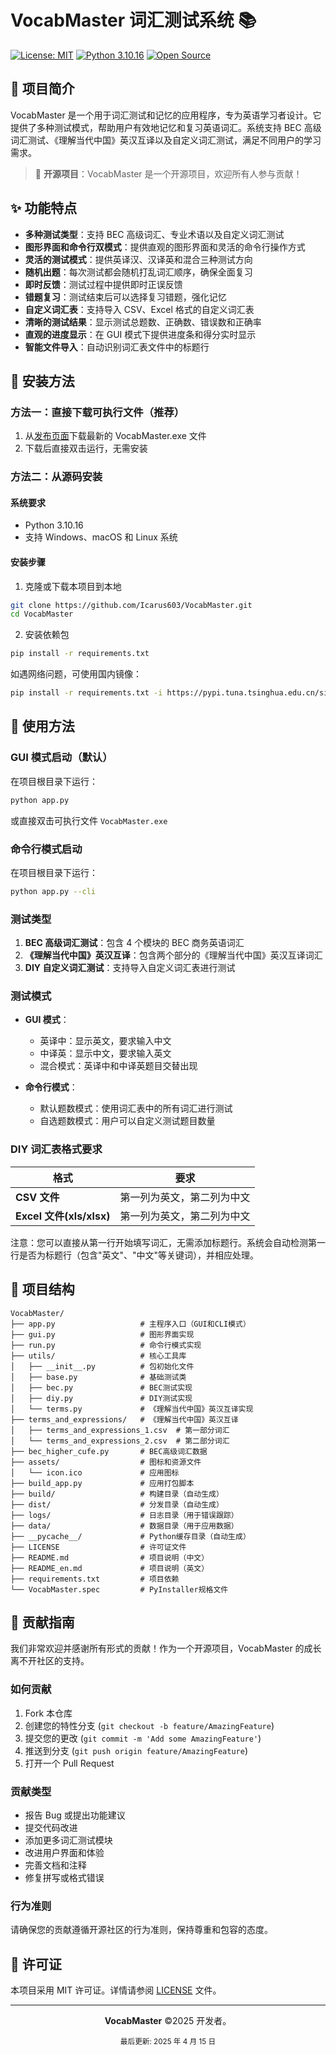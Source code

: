 # VocabMaster 词汇测试系统 📚

[![License: MIT](https://img.shields.io/badge/License-MIT-yellow.svg)](https://opensource.org/licenses/MIT)
[![Python 3.10.16](https://img.shields.io/badge/Python-3.10.16-blue.svg)](https://www.python.org/downloads/)
[![Open Source](https://img.shields.io/badge/Open%20Source-%E2%9D%A4-brightgreen.svg)](https://github.com/)

## 📖 项目简介

VocabMaster 是一个用于词汇测试和记忆的应用程序，专为英语学习者设计。它提供了多种测试模式，帮助用户有效地记忆和复习英语词汇。系统支持 BEC 高级词汇测试、《理解当代中国》英汉互译以及自定义词汇测试，满足不同用户的学习需求。

> 🌟 **开源项目**：VocabMaster 是一个开源项目，欢迎所有人参与贡献！

## ✨ 功能特点

- **多种测试类型**：支持 BEC 高级词汇、专业术语以及自定义词汇测试
- **图形界面和命令行双模式**：提供直观的图形界面和灵活的命令行操作方式
- **灵活的测试模式**：提供英译汉、汉译英和混合三种测试方向
- **随机出题**：每次测试都会随机打乱词汇顺序，确保全面复习
- **即时反馈**：测试过程中提供即时正误反馈
- **错题复习**：测试结束后可以选择复习错题，强化记忆
- **自定义词汇表**：支持导入 CSV、Excel 格式的自定义词汇表
- **清晰的测试结果**：显示测试总题数、正确数、错误数和正确率
- **直观的进度显示**：在 GUI 模式下提供进度条和得分实时显示
- **智能文件导入**：自动识别词汇表文件中的标题行

## 🔧 安装方法

### 方法一：直接下载可执行文件（推荐）

1. 从[发布页面](https://github.com/Icarus603/VocabMaster/releases)下载最新的 VocabMaster.exe 文件
2. 下载后直接双击运行，无需安装

### 方法二：从源码安装

#### 系统要求

- Python 3.10.16
- 支持 Windows、macOS 和 Linux 系统

#### 安装步骤

1. 克隆或下载本项目到本地

```bash
git clone https://github.com/Icarus603/VocabMaster.git
cd VocabMaster
```

2. 安装依赖包

```bash
pip install -r requirements.txt
```

如遇网络问题，可使用国内镜像：

```bash
pip install -r requirements.txt -i https://pypi.tuna.tsinghua.edu.cn/simple
```

## 🚀 使用方法

### GUI 模式启动（默认）

在项目根目录下运行：

```bash
python app.py
```

或直接双击可执行文件 `VocabMaster.exe`

### 命令行模式启动

在项目根目录下运行：

```bash
python app.py --cli
```

### 测试类型

1. **BEC 高级词汇测试**：包含 4 个模块的 BEC 商务英语词汇
2. **《理解当代中国》英汉互译**：包含两个部分的《理解当代中国》英汉互译词汇
3. **DIY 自定义词汇测试**：支持导入自定义词汇表进行测试

### 测试模式

- **GUI 模式**：

  - 英译中：显示英文，要求输入中文
  - 中译英：显示中文，要求输入英文
  - 混合模式：英译中和中译英题目交替出现

- **命令行模式**：
  - 默认题数模式：使用词汇表中的所有词汇进行测试
  - 自选题数模式：用户可以自定义测试题目数量

### DIY 词汇表格式要求

| 格式                     | 要求                       |
| ------------------------ | -------------------------- |
| **CSV 文件**             | 第一列为英文，第二列为中文 |
| **Excel 文件(xls/xlsx)** | 第一列为英文，第二列为中文 |

注意：您可以直接从第一行开始填写词汇，无需添加标题行。系统会自动检测第一行是否为标题行（包含"英文"、"中文"等关键词），并相应处理。

## 📁 项目结构

```
VocabMaster/
├── app.py                   # 主程序入口（GUI和CLI模式）
├── gui.py                   # 图形界面实现
├── run.py                   # 命令行模式实现
├── utils/                   # 核心工具库
│   ├── __init__.py          # 包初始化文件
│   ├── base.py              # 基础测试类
│   ├── bec.py               # BEC测试实现
│   ├── diy.py               # DIY测试实现
│   └── terms.py             # 《理解当代中国》英汉互译实现
├── terms_and_expressions/   # 《理解当代中国》英汉互译
│   ├── terms_and_expressions_1.csv  # 第一部分词汇
│   └── terms_and_expressions_2.csv  # 第二部分词汇
├── bec_higher_cufe.py       # BEC高级词汇数据
├── assets/                  # 图标和资源文件
│   └── icon.ico             # 应用图标
├── build_app.py             # 应用打包脚本
├── build/                   # 构建目录（自动生成）
├── dist/                    # 分发目录（自动生成）
├── logs/                    # 日志目录（用于错误跟踪）
├── data/                    # 数据目录（用于应用数据）
├── __pycache__/             # Python缓存目录（自动生成）
├── LICENSE                  # 许可证文件
├── README.md                # 项目说明（中文）
├── README_en.md             # 项目说明（英文）
├── requirements.txt         # 项目依赖
└── VocabMaster.spec         # PyInstaller规格文件
```

## 🤝 贡献指南

我们非常欢迎并感谢所有形式的贡献！作为一个开源项目，VocabMaster 的成长离不开社区的支持。

### 如何贡献

1. Fork 本仓库
2. 创建您的特性分支 (`git checkout -b feature/AmazingFeature`)
3. 提交您的更改 (`git commit -m 'Add some AmazingFeature'`)
4. 推送到分支 (`git push origin feature/AmazingFeature`)
5. 打开一个 Pull Request

### 贡献类型

- 报告 Bug 或提出功能建议
- 提交代码改进
- 添加更多词汇测试模块
- 改进用户界面和体验
- 完善文档和注释
- 修复拼写或格式错误

### 行为准则

请确保您的贡献遵循开源社区的行为准则，保持尊重和包容的态度。

## 📄 许可证

本项目采用 MIT 许可证。详情请参阅 [LICENSE](LICENSE) 文件。

---

<div align="center">

**VocabMaster** ©2025 开发者。

<sub>最后更新: 2025 年 4 月 15 日</sub>

</div>
